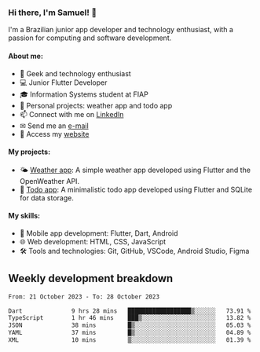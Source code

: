 ### Hi there, I'm Samuel! 👋

I'm a Brazilian junior app developer and technology enthusiast, with a passion for computing and software development.

#### About me:

- 🌟 Geek and technology enthusiast
- 💻 Junior Flutter Developer
- 🎓 Information Systems student at FIAP
- 🔭 Personal projects: weather app and todo app
- 📫 Connect with me on [LinkedIn](https://www.linkedin.com/in/samuel-s-marques/)
- ✉ Send me an [e-mail](mailto:samuel.s.marques@protonmail.com)
- 🔗 Access my [website](https://samuel-marques.me/)

#### My projects:

- 🌤️ [Weather app](https://github.com/samuel-s-marques/weather-app): A simple weather app developed using Flutter and the OpenWeather API.
- 📝 [Todo app](https://github.com/samuel-s-marques/todo-app): A minimalistic todo app developed using Flutter and SQLite for data storage.

#### My skills:

- 📱 Mobile app development: Flutter, Dart, Android
- 🌐 Web development: HTML, CSS, JavaScript
- 🛠️ Tools and technologies: Git, GitHub, VSCode, Android Studio, Figma

## Weekly development breakdown
<!--START_SECTION:waka-->

```txt
From: 21 October 2023 - To: 28 October 2023

Dart              9 hrs 28 mins   ██████████████████▒░░░░░░   73.91 %
TypeScript        1 hr 46 mins    ███▒░░░░░░░░░░░░░░░░░░░░░   13.82 %
JSON              38 mins         █▒░░░░░░░░░░░░░░░░░░░░░░░   05.03 %
YAML              37 mins         █▒░░░░░░░░░░░░░░░░░░░░░░░   04.89 %
XML               10 mins         ▒░░░░░░░░░░░░░░░░░░░░░░░░   01.39 %
```

<!--END_SECTION:waka-->
